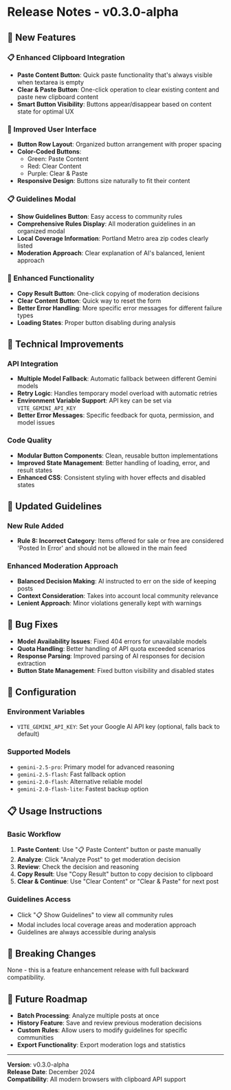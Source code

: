 # Release Notes - v0.3.0-alpha

## 🚀 New Features

### 📋 Enhanced Clipboard Integration
- **Paste Content Button**: Quick paste functionality that's always visible when textarea is empty
- **Clear & Paste Button**: One-click operation to clear existing content and paste new clipboard content
- **Smart Button Visibility**: Buttons appear/disappear based on content state for optimal UX

### 🎨 Improved User Interface
- **Button Row Layout**: Organized button arrangement with proper spacing
- **Color-Coded Buttons**: 
  - Green: Paste Content
  - Red: Clear Content  
  - Purple: Clear & Paste
- **Responsive Design**: Buttons size naturally to fit their content

### 📋 Guidelines Modal
- **Show Guidelines Button**: Easy access to community rules
- **Comprehensive Rules Display**: All moderation guidelines in an organized modal
- **Local Coverage Information**: Portland Metro area zip codes clearly listed
- **Moderation Approach**: Clear explanation of AI's balanced, lenient approach

### 🔧 Enhanced Functionality
- **Copy Result Button**: One-click copying of moderation decisions
- **Clear Content Button**: Quick way to reset the form
- **Better Error Handling**: More specific error messages for different failure types
- **Loading States**: Proper button disabling during analysis

## 🔄 Technical Improvements

### API Integration
- **Multiple Model Fallback**: Automatic fallback between different Gemini models
- **Retry Logic**: Handles temporary model overload with automatic retries
- **Environment Variable Support**: API key can be set via `VITE_GEMINI_API_KEY`
- **Better Error Messages**: Specific feedback for quota, permission, and model issues

### Code Quality
- **Modular Button Components**: Clean, reusable button implementations
- **Improved State Management**: Better handling of loading, error, and result states
- **Enhanced CSS**: Consistent styling with hover effects and disabled states

## 📝 Updated Guidelines

### New Rule Added
- **Rule 8: Incorrect Category**: Items offered for sale or free are considered 'Posted In Error' and should not be allowed in the main feed

### Enhanced Moderation Approach
- **Balanced Decision Making**: AI instructed to err on the side of keeping posts
- **Context Consideration**: Takes into account local community relevance
- **Lenient Approach**: Minor violations generally kept with warnings

## 🐛 Bug Fixes

- **Model Availability Issues**: Fixed 404 errors for unavailable models
- **Quota Handling**: Better handling of API quota exceeded scenarios
- **Response Parsing**: Improved parsing of AI responses for decision extraction
- **Button State Management**: Fixed button visibility and disabled states

## 🔧 Configuration

### Environment Variables
- `VITE_GEMINI_API_KEY`: Set your Google AI API key (optional, falls back to default)

### Supported Models
- `gemini-2.5-pro`: Primary model for advanced reasoning
- `gemini-2.5-flash`: Fast fallback option
- `gemini-2.0-flash`: Alternative reliable model
- `gemini-2.0-flash-lite`: Fastest backup option

## 📋 Usage Instructions

### Basic Workflow
1. **Paste Content**: Use "📋 Paste Content" button or paste manually
2. **Analyze**: Click "Analyze Post" to get moderation decision
3. **Review**: Check the decision and reasoning
4. **Copy Result**: Use "Copy Result" button to copy decision to clipboard
5. **Clear & Continue**: Use "Clear Content" or "Clear & Paste" for next post

### Guidelines Access
- Click "📋 Show Guidelines" to view all community rules
- Modal includes local coverage areas and moderation approach
- Guidelines are always accessible during analysis

## 🚨 Breaking Changes

None - this is a feature enhancement release with full backward compatibility.

## 🔮 Future Roadmap

- **Batch Processing**: Analyze multiple posts at once
- **History Feature**: Save and review previous moderation decisions
- **Custom Rules**: Allow users to modify guidelines for specific communities
- **Export Functionality**: Export moderation logs and statistics

---

**Version**: v0.3.0-alpha  
**Release Date**: December 2024  
**Compatibility**: All modern browsers with clipboard API support 
